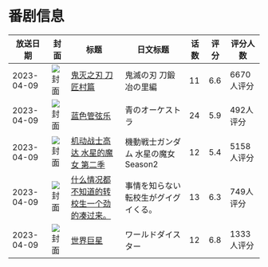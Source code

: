 # 番剧信息

|放送日期|封面|标题|日文标题|话数|评分|评分人数|
|---|---|---|---|---|---|---|
|2023-04-09|![封面](https://lain.bgm.tv/pic/cover/c/c9/bb/369768_F05zh.jpg)|[鬼灭之刃 刀匠村篇](https://bangumi.tv/subject/369768)|鬼滅の刃 刀鍛冶の里編|11|6.6|6670人评分|
|2023-04-09|![封面](https://lain.bgm.tv/pic/cover/c/fe/5d/377769_e4pyy.jpg)|[蓝色管弦乐](https://bangumi.tv/subject/377769)|青のオーケストラ|24|5.9|492人评分|
|2023-04-09|![封面](https://lain.bgm.tv/pic/cover/c/e9/eb/403238_A9mS1.jpg)|[机动战士高达 水星的魔女 第二季](https://bangumi.tv/subject/403238)|機動戦士ガンダム 水星の魔女 Season2|12|5.4|5158人评分|
|2023-04-09|![封面](https://lain.bgm.tv/pic/cover/c/82/7a/408144_pFp71.jpg)|[什么情况都不知道的转校生一个劲的凑过来。](https://bangumi.tv/subject/408144)|事情を知らない転校生がグイグイくる。|13|6.3|749人评分|
|2023-04-09|![封面](https://lain.bgm.tv/pic/cover/c/d8/4f/409088_Vz40G.jpg)|[世界巨星](https://bangumi.tv/subject/409088)|ワールドダイスター|12|6.8|1333人评分|
